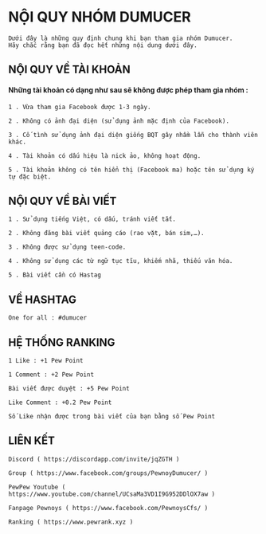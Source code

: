 # NỘI QUY NHÓM DUMUCER
```
Dưới đây là những quy định chung khi bạn tham gia nhóm Dumucer.
Hãy chắc rằng bạn đã đọc hết những nội dung dưới đây.
```
## NỘI QUY VỀ TÀI KHOẢN
#### Những tài khoản có dạng như sau sẽ không được phép tham gia nhóm :
```
1 . Vừa tham gia Facebook được 1-3 ngày.

2 . Không có ảnh đại diện (sử dụng ảnh mặc định của Facebook).

3 . Cố tình sử dụng ảnh đại diện giống BQT gây nhầm lẫn cho thành viên khác.

4 . Tài khoản có dấu hiệu là nick ảo, không hoạt động.

5 . Tài khoản không có tên hiển thị (Facebook ma) hoặc tên sử dụng ký tự đặc biệt.
```
## NỘI QUY VỀ BÀI VIẾT
```
1 . Sử dụng tiếng Việt, có dấu, tránh viết tắt.

2 . Không đăng bài viết quảng cáo (rao vặt, bán sim,…).

3 . Không được sử dụng teen-code.

4 . Không sử dụng các từ ngữ tục tĩu, khiếm nhã, thiếu văn hóa.

5 . Bài viết cần có Hastag
```
## VỀ HASHTAG
```
One for all : #dumucer
```
## HỆ THỐNG RANKING
```
1 Like : +1 Pew Point

1 Comment : +2 Pew Point

Bài viết được duyệt : +5 Pew Point

Like Comment : +0.2 Pew Point

Số Like nhận được trong bài viết của bạn bằng số Pew Point
```
## LIÊN KẾT
```
Discord ( https://discordapp.com/invite/jqZGTH )

Group ( https://www.facebook.com/groups/PewnoyDumucer/ )

PewPew Youtube ( https://www.youtube.com/channel/UCsaMa3VD1I9G952DDlOX7aw )

Fanpage Pewnoys ( https://www.facebook.com/PewnoysCfs/ )

Ranking ( https://www.pewrank.xyz )
```
